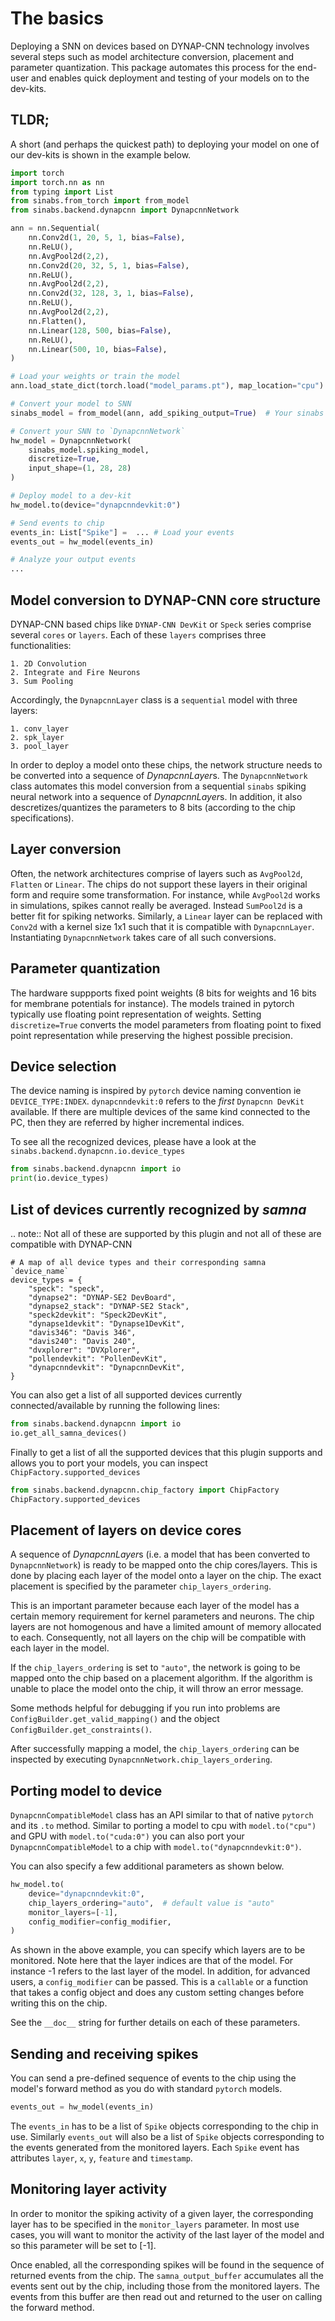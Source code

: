 The basics
==========

Deploying a SNN on devices based on DYNAP-CNN technology involves several steps such as model architecture conversion, placement and parameter quantization.
This package automates this process for the end-user and enables quick deployment and testing of your models on to the dev-kits.

TLDR;
-----
A short (and perhaps the quickest path) to deploying your model on one of our dev-kits is shown in the example below.

```python
import torch
import torch.nn as nn
from typing import List
from sinabs.from_torch import from_model
from sinabs.backend.dynapcnn import DynapcnnNetwork

ann = nn.Sequential(
    nn.Conv2d(1, 20, 5, 1, bias=False),
    nn.ReLU(),
    nn.AvgPool2d(2,2),
    nn.Conv2d(20, 32, 5, 1, bias=False),
    nn.ReLU(),
    nn.AvgPool2d(2,2),
    nn.Conv2d(32, 128, 3, 1, bias=False),
    nn.ReLU(),
    nn.AvgPool2d(2,2),
    nn.Flatten(),
    nn.Linear(128, 500, bias=False),
    nn.ReLU(),
    nn.Linear(500, 10, bias=False),
)

# Load your weights or train the model
ann.load_state_dict(torch.load("model_params.pt"), map_location="cpu")

# Convert your model to SNN
sinabs_model = from_model(ann, add_spiking_output=True)  # Your sinabs SNN model

# Convert your SNN to `DynapcnnNetwork`
hw_model = DynapcnnNetwork(
    sinabs_model.spiking_model,
    discretize=True,
    input_shape=(1, 28, 28)
)

# Deploy model to a dev-kit
hw_model.to(device="dynapcnndevkit:0")

# Send events to chip
events_in: List["Spike"] =  ... # Load your events
events_out = hw_model(events_in)

# Analyze your output events
...

```

Model conversion to DYNAP-CNN core structure
--------------------------------------------

DYNAP-CNN based chips like `DYNAP-CNN DevKit` or `Speck` series comprise several `cores` or `layers`. 
Each of these `layers` comprises three functionalities:

    1. 2D Convolution
    2. Integrate and Fire Neurons
    3. Sum Pooling

Accordingly, the `DynapcnnLayer` class is a `sequential` model with three layers:

    1. conv_layer
    2. spk_layer
    3. pool_layer

In order to deploy a model onto these chips, the network structure needs to be converted into a sequence of *DynapcnnLayer*s.
The `DynapcnnNetwork` class automates this model conversion from a sequential `sinabs` spiking neural network into a sequence of *DynapcnnLayer*s. 
In addition, it also descretizes/quantizes the parameters to 8 bits (according to the chip specifications).


Layer conversion
----------------

Often, the network architectures comprise of layers such as `AvgPool2d`, `Flatten` or `Linear`.
The chips do not support these layers in their original form and require some transformation.
For instance, while `AvgPool2d` works in simulations, spikes cannot really be averaged. Instead `SumPool2d` is a better fit for spiking networks.
Similarly, a `Linear` layer can be replaced with `Conv2d` with a kernel size 1x1 such that it is compatible with `DynapcnnLayer`.
Instantiating `DynapcnnNetwork` takes care of all such conversions.

Parameter quantization
----------------------

The hardware suppports fixed point weights (8 bits for weights and 16 bits for membrane potentials for instance).
The models trained in pytorch typically use floating point representation of weights. 
Setting `discretize=True` converts the model parameters from floating point to fixed point representation while preserving the highest possible precision.

Device selection
----------------

The device naming is inspired by `pytorch` device naming convention ie `DEVICE_TYPE:INDEX`.
`dynapcnndevkit:0` refers to the _first_ `Dynapcnn DevKit` available. 
If there are multiple devices of the same kind connected to the PC, then they are referred by higher incremental indices.

To see all the recognized devices, please have a look at the `sinabs.backend.dynapcnn.io.device_types`

```python
from sinabs.backend.dynapcnn import io
print(io.device_types)
```

List of devices currently recognized by *samna*
-----------------------------------------------

.. note::
    Not all of these are supported by this plugin and not all of these are compatible with DYNAP-CNN

```
# A map of all device types and their corresponding samna `device_name`
device_types = {
    "speck": "speck",
    "dynapse2": "DYNAP-SE2 DevBoard",
    "dynapse2_stack": "DYNAP-SE2 Stack",
    "speck2devkit": "Speck2DevKit",
    "dynapse1devkit": "Dynapse1DevKit",
    "davis346": "Davis 346",
    "davis240": "Davis 240",
    "dvxplorer": "DVXplorer",
    "pollendevkit": "PollenDevKit",
    "dynapcnndevkit": "DynapcnnDevKit",
}
```

You can also get a list of all supported devices currently connected/available by running the following lines:

```python
from sinabs.backend.dynapcnn import io
io.get_all_samna_devices()
```

Finally to get a list of all the supported devices that this plugin supports and allows you to port your models, 
you can inspect `ChipFactory.supported_devices`

```python
from sinabs.backend.dynapcnn.chip_factory import ChipFactory
ChipFactory.supported_devices
```
 
Placement of layers on device cores
-----------------------------------

A sequence of *DynapcnnLayer*s (i.e. a model that has been converted to `DynapcnnNetwork`) is ready to be mapped onto the chip cores/layers.
This is done by placing each layer of the model onto a layer on the chip. The exact placement is specified by the parameter `chip_layers_ordering`.

This is an important parameter because each layer of the model has a certain memory requirement for kernel parameters and neurons.
The chip layers are not homogenous and have a limited amount of memory allocated to each. 
Consequently, not all layers on the chip will be compatible with each layer in the model.

If the `chip_layers_ordering` is set to `"auto"`, the network is going to be mapped onto the chip based on a placement algorithm.
If the algorithm is unable to place the model onto the chip, it will throw an error message.

Some methods helpful for debugging if you run into problems are `ConfigBuilder.get_valid_mapping()` and the object `ConfigBuilder.get_constraints()`.

After successfully mapping a model, the `chip_layers_ordering` can be inspected by executing `DynapcnnNetwork.chip_layers_ordering`.


Porting model to device
-----------------------

`DynapcnnCompatibleModel` class has an API similar to that of native `pytorch` and its `.to` method.
Similar to porting a model to cpu with `model.to("cpu")` and GPU with `model.to("cuda:0")` you can also port your `DynapcnnCompatibleModel` to a chip with `model.to("dynapcnndevkit:0")`.

You can also specify a few additional parameters as shown below.

```python
hw_model.to(
    device="dynapcnndevkit:0",
    chip_layers_ordering="auto",  # default value is "auto"
    monitor_layers=[-1],
    config_modifier=config_modifier,
)
```

As shown in the above example, you can specify which layers are to be monitored. 
Note here that the layer indices are that of the model. For instance -1 refers to the last layer of the model.
In addition, for advanced users, a `config_modifier` can be passed.
This is a `callable` or a function that takes a config object and does any custom setting changes before writing this on the chip.

See the `__doc__` string for further details on each of these parameters.

Sending and receiving spikes
----------------------------

You can send a pre-defined sequence of events to the chip using the model's forward method as you do with standard `pytorch` models.

```python
events_out = hw_model(events_in)
```

The `events_in` has to be a list of `Spike` objects corresponding to the chip in use. 
Similarly `events_out` will also be a list of `Spike` objects corresponding to the events generated from the monitored layers.
Each `Spike` event has attributes `layer`, `x`, `y`, `feature` and `timestamp`. 


Monitoring layer activity
-------------------------

In order to monitor the spiking activity of a given layer, the corresponding layer has to be specified in the `monitor_layers` parameter. 
In most use cases, you will want to monitor the activity of the last layer of the model and so this parameter will be set to [-1].

Once enabled, all the corresponding spikes will be found in the sequence of returned events from the chip.
The `samna_output_buffer` accumulates all the events sent out by the chip, including those from the monitored layers.
The events from this buffer are then read out and returned to the user on calling the forward method.

